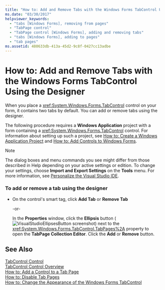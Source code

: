 ```yaml
---
title: "How to: Add and Remove Tabs with the Windows Forms TabControl Using the Designer"
ms.date: "03/30/2017"
helpviewer_keywords: 
  - "tabs [Windows Forms], removing from pages"
  - "TabPage control"
  - "TabPage control [Windows Forms], adding and removing tabs"
  - "tabs [Windows Forms], adding to pages"
  - "tab pages"
ms.assetid: 480633db-413a-45d2-9c8f-0427cc13adbe
---
```

# How to: Add and Remove Tabs with the Windows Forms TabControl Using the Designer
When you place a <xref:System.Windows.Forms.TabControl> control on your form, it contains two tabs by default. You can add or remove tabs using the designer.  
  
 The following procedure requires a **Windows Application** project with a form containing a <xref:System.Windows.Forms.TabControl> control. For information about setting up such a project, see [How to: Create a Windows Application Project](https://msdn.microsoft.com/library/b2f93fed-c635-4705-8d0e-cf079a264efa) and [How to: Add Controls to Windows Forms](../../../../docs/framework/winforms/controls/how-to-add-controls-to-windows-forms.md).  
  
> [!NOTE]
>  The dialog boxes and menu commands you see might differ from those described in Help depending on your active settings or edition. To change your settings, choose **Import and Export Settings** on the **Tools** menu. For more information, see [Personalize the Visual Studio IDE](/visualstudio/ide/personalizing-the-visual-studio-ide).  
  
### To add or remove a tab using the designer  
  
-   On the control's smart tag, click **Add Tab** or **Remove Tab**  
  
     -or-  
  
     In the **Properties** window, click the **Ellipsis** button (![VisualStudioEllipsesButton screenshot](../../../../docs/framework/winforms/media/vbellipsesbutton.png "vbEllipsesButton")) next to the <xref:System.Windows.Forms.TabControl.TabPages%2A> property to open the **TabPage Collection Editor**. Click the **Add** or **Remove** button.  
  
## See Also  
 [TabControl Control](../../../../docs/framework/winforms/controls/tabcontrol-control-windows-forms.md)  
 [TabControl Control Overview](../../../../docs/framework/winforms/controls/tabcontrol-control-overview-windows-forms.md)  
 [How to: Add a Control to a Tab Page](../../../../docs/framework/winforms/controls/how-to-add-a-control-to-a-tab-page.md)  
 [How to: Disable Tab Pages](../../../../docs/framework/winforms/controls/how-to-disable-tab-pages.md)  
 [How to: Change the Appearance of the Windows Forms TabControl](../../../../docs/framework/winforms/controls/how-to-change-the-appearance-of-the-windows-forms-tabcontrol.md)
